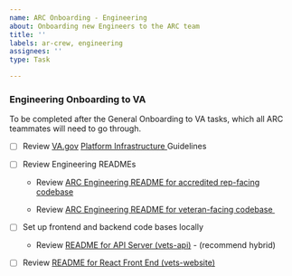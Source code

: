 ```yaml
---
name: ARC Onboarding - Engineering
about: Onboarding new Engineers to the ARC team
title: ''
labels: ar-crew, engineering
assignees: ''
type: Task

---
```


### Engineering Onboarding to VA

To be completed after the General Onboarding to VA tasks, which all ARC teammates will need to go through.

- [ ] Review [VA.gov](http://va.gov) [Platform Infrastructure ](https://depo-platform-documentation.scrollhelp.site/developer-docs/infrastructure)Guidelines

- [ ] Review Engineering READMEs

  - Review [ARC Engineering README for accredited rep-facing codebase](https://github.com/department-of-veterans-affairs/va.gov-team/tree/master/products/accredited-representative-facing/engineering) 

  - Review [ARC Engineering README for veteran-facing codebase ](https://github.com/department-of-veterans-affairs/va.gov-team/tree/master/products/accredited-representation-management/engineering-onboarding)

- [ ] Set up frontend and backend code bases locally

  - Review [README for API Server (vets-api)](https://github.com/department-of-veterans-affairs/vets-api/blob/master/README.md#base-setup) - (recommend hybrid)

- [ ] Review [README for React Front End (vets-website)](https://github.com/department-of-veterans-affairs/vets-website?tab=readme-ov-file#building-vets-website)

